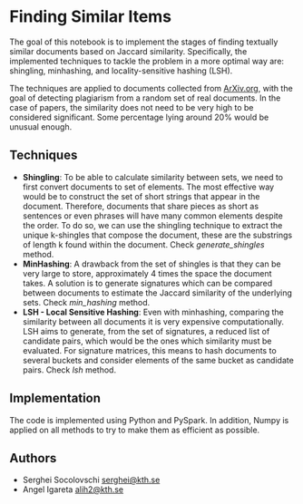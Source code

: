 # Finding Similar Items
The goal of this notebook is to implement the stages of finding textually similar documents based on Jaccard similarity. Specifically, the implemented techniques to tackle the problem in a more optimal way are: shingling, minhashing, and locality-sensitive hashing (LSH).

The techniques are applied to documents collected from [ArXiv.org](https://arxiv.org/), with the goal of detecting plagiarism from a random set of real documents. In the case of papers, the similarity does not need to be very high to be considered significant. Some percentage lying around 20% would be unusual enough.

## Techniques
- **Shingling**: To be able to calculate similarity between sets, we need to first convert documents to set of elements. The most effective way would be to construct the set of short strings that appear in the document. Therefore, documents that share pieces as short as sentences or even phrases will have many common elements despite the order. To do so, we can use the shingling technique to extract the unique k-shingles that compose the document, these are the substrings of length k found within the document. Check *generate_shingles* method.
- **MinHashing**: A drawback from the set of shingles is that they can be very large to store, approximately 4 times the space the document takes. A solution is to generate signatures which can be compared between documents to estimate the Jaccard similarity of the underlying sets. Check *min_hashing* method.
- **LSH - Local Sensitive Hashing**: Even with minhashing, comparing the similarity between all documents it is very expensive computationally. LSH aims to generate, from the set of signatures, a reduced list of candidate pairs, which would be the ones which similarity must be evaluated. For signature matrices, this means to hash documents to several buckets and consider elements of the same bucket as candidate pairs. Check *lsh* method.

## Implementation
The code is implemented using Python and PySpark. In addition, Numpy is applied on all methods to try to make them as efficient as possible.

## Authors
- Serghei Socolovschi [serghei@kth.se](mailto:serghei@kth.se)
- Angel Igareta [alih2@kth.se](mailto:alih2@kth.se) 
